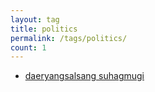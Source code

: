 ```yaml
---
layout: tag
title: politics
permalink: /tags/politics/
count: 1
---
```


- [daeryangsalsang suhagmugi](https://khbrst.github.io/book/weapons-of-math-descruction/)
